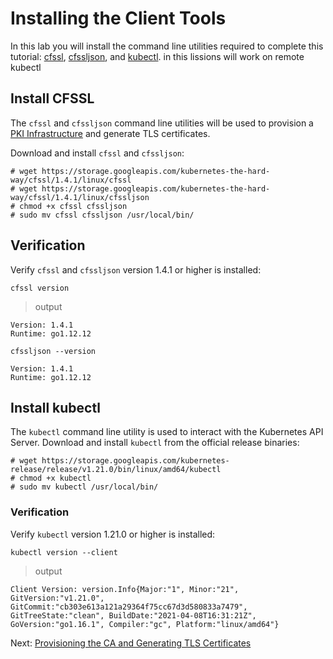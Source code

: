 # Installing the Client Tools

In this lab you will install the command line utilities required to complete this tutorial: [cfssl](https://github.com/cloudflare/cfssl), [cfssljson](https://github.com/cloudflare/cfssl), and [kubectl](https://kubernetes.io/docs/tasks/tools/install-kubectl).
in this lissions will work on remote kubectl 


## Install CFSSL

The `cfssl` and `cfssljson` command line utilities will be used to provision a [PKI Infrastructure](https://en.wikipedia.org/wiki/Public_key_infrastructure) and generate TLS certificates.

Download and install `cfssl` and `cfssljson`:
```
# wget https://storage.googleapis.com/kubernetes-the-hard-way/cfssl/1.4.1/linux/cfssl
# wget https://storage.googleapis.com/kubernetes-the-hard-way/cfssl/1.4.1/linux/cfssljson
# chmod +x cfssl cfssljson
# sudo mv cfssl cfssljson /usr/local/bin/
```

## Verification

Verify `cfssl` and `cfssljson` version 1.4.1 or higher is installed:

```
cfssl version
```

> output

```
Version: 1.4.1
Runtime: go1.12.12
```

```
cfssljson --version
```
```
Version: 1.4.1
Runtime: go1.12.12
```
## Install kubectl

The `kubectl` command line utility is used to interact with the Kubernetes API Server. Download and install `kubectl` from the official release binaries:

```
# wget https://storage.googleapis.com/kubernetes-release/release/v1.21.0/bin/linux/amd64/kubectl
# chmod +x kubectl
# sudo mv kubectl /usr/local/bin/
```
### Verification

Verify `kubectl` version 1.21.0 or higher is installed:

```
kubectl version --client
```

> output

```
Client Version: version.Info{Major:"1", Minor:"21", GitVersion:"v1.21.0", GitCommit:"cb303e613a121a29364f75cc67d3d580833a7479", GitTreeState:"clean", BuildDate:"2021-04-08T16:31:21Z", GoVersion:"go1.16.1", Compiler:"gc", Platform:"linux/amd64"}
```

Next: [Provisioning the CA and Generating TLS Certificates](03-certificate-authority.md)